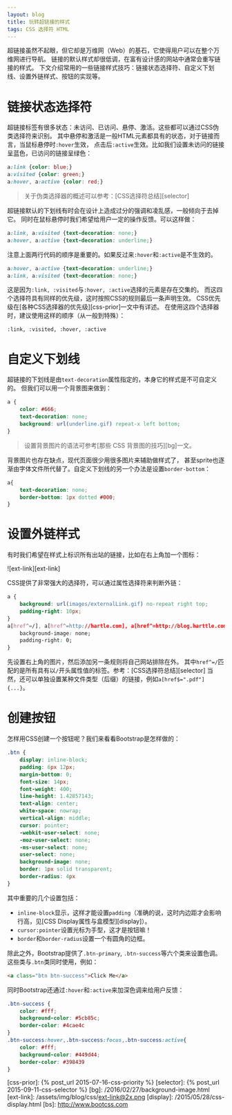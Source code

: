 ```yaml
---
layout: blog
title: 玩转超链接的样式
tags: CSS 选择符 HTML
---
```


超链接虽然不起眼，但它却是万维网（Web）的基石，它使得用户可以在整个万维网进行导航。
链接的默认样式却很低调，在富有设计感的网站中通常会重写链接的样式。
下文介绍常用的一些链接样式技巧：链接状态选择符、自定义下划线、设置外链样式、按钮的实现等。

# 链接状态选择符

超链接标签有很多状态：未访问、已访问、悬停、激活。这些都可以通过CSS伪类选择符来识别。
其中悬停和激活是一般HTML元素都具有的状态，对于链接而言，当鼠标悬停时`:hover`生效，
点击后`:active`生效。比如我们设置未访问的链接呈蓝色，已访问的链接呈绿色：

```css
a:link {color: blue;}
a:visited {color: green;}
a:hover, a:active {color: red;}
```

<!--more-->

> 关于伪类选择器的概述可以参考：[CSS选择符总结][selector]

超链接默认的下划线有时会在设计上造成过分的强调和凌乱感，一般倾向于去掉它。
同时在鼠标悬停时我们希望给用户一定的操作反馈。可以这样做：

```css
a:link, a:visited {text-decoration: none;}
a:hover, a:active {text-decoration: underline;}
```

注意上面两行代码的顺序是重要的。如果反过来`:hover`和`:active`是不生效的。

```css
a:hover, a:active {text-decoration: underline;}
a:link, a:visited {text-decoration: none;}
```

这是因为`:link, :visited`与`:hover, :active`选择的元素是存在交集的。
而这四个选择符具有同样的优先级，这时按照CSS的规则最后一条声明生效。
CSS优先级在[各种CSS选择器的优先级][css-prior]一文中有详述。
在使用这四个选择器时，建议使用这样的顺序（从一般到特殊）：

```
:link, :visited, :hover, :active
```

# 自定义下划线

超链接的下划线是由`text-decoration`属性指定的，本身它的样式是不可自定义的。
但我们可以用一个背景图来做到：

```css
a {
    color: #666;
    text-decoration: none;
    background: url(underline.gif) repeat-x left bottom;
}
```

> 设置背景图片的语法可参考[那些 CSS 背景图的技巧][bg]一文。

背景图片也存在缺点，现代页面很少用很多图片来辅助做样式了，
甚至sprite也逐渐由字体文件所代替了。自定义下划线的另一个办法是设置`border-bottom`：

```css
a{
    text-decoration: none;
    border-bottom: 1px dotted #000;
}
```

# 设置外链样式

有时我们希望在样式上标识所有出站的链接，比如在右上角加一个图标：

![ext-link][ext-link]

CSS提供了非常强大的选择符，可以通过属性选择符来判断外链：

```css
a {
    background: url(images/externalLink.gif) no-repeat right top;
    padding-right: 10px;
}
a[href^=/], a[href^=http://hartle.com], a[href^=http://blog.harttle.com]{
    background-image: none;
    padding-right: 0;
}
```

先设置右上角的图片，然后添加另一条规则将自己网站排除在外。
其中`href^=/`匹配的是所有具有以`/`开头属性值的标签。参考：[CSS选择符总结][selector]
当然，还可以单独设置某种文件类型（后缀）的链接，例如`a[href$=".pdf"]{...}`。

# 创建按钮

怎样用CSS创建一个按钮呢？我们来看看Bootstrap是怎样做的：

```css
.btn {
    display: inline-block;
    padding: 6px 12px;
    margin-bottom: 0;
    font-size: 14px;
    font-weight: 400;
    line-height: 1.42857143;
    text-align: center;
    white-space: nowrap;
    vertical-align: middle;
    cursor: pointer;
    -webkit-user-select: none;
    -moz-user-select: none;
    -ms-user-select: none;
    user-select: none;
    background-image: none;
    border: 1px solid transparent;
    border-radius: 4px
}
```

其中重要的几个设置包括：

* `inline-block`显示，这样才能设置`padding`（准确的说，这时内边距才会影响行高，见[CSS Display属性与盒模型][display]）。
* `cursor:pointer`设置光标为手型，这才是按钮嘛！
* `border`和`border-radius`设置一个有圆角的边框。

除此之外，Bootstrap提供了`.btn-primary`, `.btn-success`等六个类来设置色调。
这些类与`.btn`类同时使用，例如：

```html
<a class="btn btn-success">Click Me</a>
```

同时Bootstrap还通过`:hover`和`:active`来加深色调来给用户反馈：

```css
.btn-success {
    color: #fff;
    background-color: #5cb85c;
    border-color: #4cae4c
}
.btn-success:hover,.btn-success:focus,.btn-success:active{
    color: #fff;
    background-color: #449d44;
    border-color: #398439
}
```

[css-prior]: {% post_url 2015-07-16-css-priority %}
[selector]: {% post_url 2015-09-11-css-selector %}
[bg]: /2016/02/27/background-image.html
[ext-link]: /assets/img/blog/css/ext-link@2x.png
[display]: /2015/05/28/css-display.html
[bs]: http://www.bootcss.com
